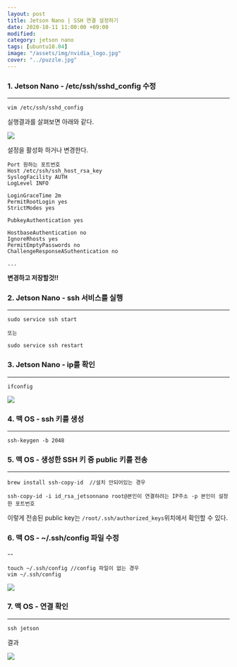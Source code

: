 ```yaml
---
layout: post
title: Jetson Nano | SSH 연결 설정하기
date: 2020-10-11 11:00:00 +09:00
modified: 
category: jetson nano
tags: [ubuntu18.04]
image: "/assets/img/nvidia_logo.jpg"
cover: "../puzzle.jpg"
---
```


### 1. Jetson Nano - /etc/ssh/sshd_config 수정
---
```
vim /etc/ssh/sshd_config
```

실행결과를 살펴보면 아래와 같다.  

![](https://raw.githubusercontent.com/krispediadot/krispediadot.github.io/master/_posts/JetsonNano/2020-10-11-ssh/jetsonnano_ssh_1.jpg)

설정을 활성화 하거나 변경한다.  

```
Port 원하는 포트번호 
Host /etc/ssh/ssh_host_rsa_key
SyslogFacility AUTH
LogLevel INFO

LoginGraceTime 2m
PermitRootLogin yes
StrictModes yes

PubkeyAuthentication yes

HostbaseAuthentication no
IgnoreRhosts yes
PermitEmptyPasswords no
ChallengeResponseASuthentication no

...
```

**변경하고 저장할것!!**  

### 2. Jetson Nano - ssh 서비스를 실행
---
```
sudo service ssh start 

또는 

sudo service ssh restart
```

### 3. Jetson Nano - ip를 확인
---
```
ifconfig
```

![](https://raw.githubusercontent.com/krispediadot/krispediadot.github.io/master/_posts/JetsonNano/2020-10-11-ssh/jetsonnano_ssh_2.jpg)

### 4. 맥 OS - ssh 키를 생성
---
```
ssh-keygen -b 2048
```

### 5. 맥 OS - 생성한 SSH 키 중 public 키를 전송
---
```
brew install ssh-copy-id  //설치 안되어있는 경우 

ssh-copy-id -i id_rsa_jetsonnano root@본인이 연결하려는 IP주소 -p 본인이 설정한 포트번호
```

이렇게 전송된 public key는 `/root/.ssh/authorized_keys`위치에서 확인할 수 있다.  

### 6. 맥 OS - ~/.ssh/config 파일 수정
--
```
touch ~/.ssh/config //config 파일이 없는 경우 
vim ~/.ssh/config
```

![](https://raw.githubusercontent.com/krispediadot/krispediadot.github.io/master/_posts/JetsonNano/2020-10-11-ssh/jetsonnano_ssh_3.jpg)

### 7. 맥 OS - 연결 확인 
---
```
ssh jetson
```

결과  

![](https://raw.githubusercontent.com/krispediadot/krispediadot.github.io/master/_posts/JetsonNano/2020-10-11-ssh/jetsonnano_ssh_4.jpg)